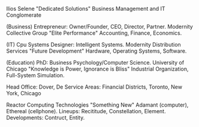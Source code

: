 Ilios Selene "Dedicated Solutions" 
Business Management and IT 
Conglomerate

(Business) Entrepreneur: Owner/Founder, CEO, Director, Partner. 
Modernity Collective Group 
"Elite Performance"
Accounting, Finance, Economics. 

(IT) Cpu Systems Designer: Intelligent Systems. 
Modernity Distribution Services
"Future Development"
Hardware, Operating Systems, Software. 

(Education) PhD: Business Psychology/Computer Science.
University of Chicago
"Knowledge is Power, Ignorance is Bliss" 
Industrial Organization, Full-System Simulation.

Head Office:
Dover, De
Service Areas:
Financial Districts, 
Toronto, New York, Chicago

Reactor Computing Technologies
"Something New"
Adamant (computer), Ethereal (cellphone).
Lineups: Recititude, Constellation, Element.
Developments: Contruct, Entity.
